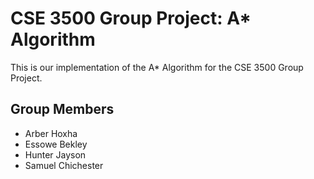 # CSE 3500 Group Project: A* Algorithm

This is our implementation of the A* Algorithm for the CSE 3500 Group Project.

## Group Members

- Arber Hoxha
- Essowe Bekley
- Hunter Jayson
- Samuel Chichester
